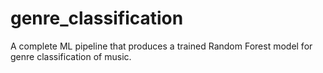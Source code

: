 # genre_classification
A complete ML pipeline that produces a trained Random Forest model for genre classification of music.
